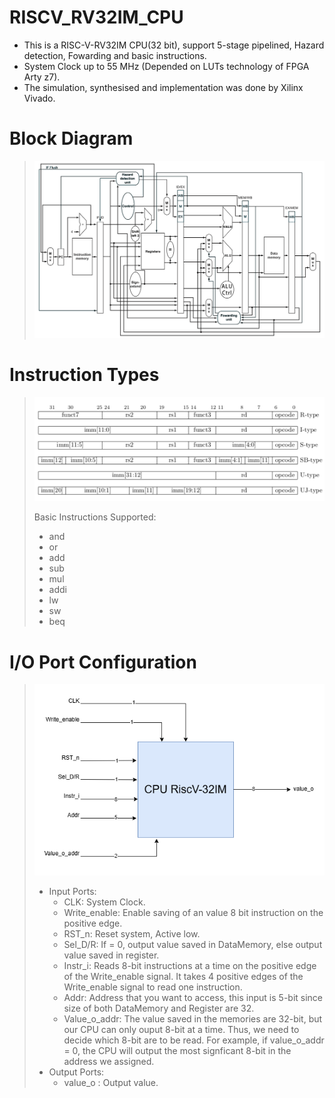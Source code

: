 # RISCV_RV32IM_CPU
* This is a RISC-V-RV32IM CPU(32 bit), support 5-stage pipelined, Hazard detection, Fowarding and basic instructions.
* System Clock up to 55 MHz (Depended on LUTs technology of FPGA Arty z7).
* The simulation, synthesised and implementation was done by Xilinx Vivado.

# Block Diagram
>![alt text](image/block_diagram.png)

# Instruction Types
>![alt text](image/InstructionType.png)
>
>
> Basic Instructions Supported:
> * and
> * or
> * add
> * sub
> * mul
> * addi
> * lw
> * sw
> * beq

# I/O Port Configuration
>![alt text](image/RiscV32IM-IO.png)
> * Input Ports:
>   * CLK: System Clock.
>   * Write_enable: Enable saving of an value 8 bit instruction on the positive edge.
>   * RST_n: Reset system, Active low.
>   * Sel_D/R: If = 0, output value saved in DataMemory, else output value saved in register.
>   * Instr_i: Reads 8-bit instructions at a time on the positive edge of the Write_enable signal. It takes 4 positive edges of the Write_enable signal to read one instruction.
>   * Addr: Address that you want to access, this input is 5-bit since size of both DataMemory and Register are 32.
>   * Value_o_addr: The value saved in the memories are 32-bit, but our CPU can only ouput 8-bit at a time. Thus, we need to decide which 8-bit are to be read. For example, if value_o_addr = 0, the CPU will output the most signficant 8-bit in the address we assigned.
> * Output Ports:
>   * value_o : Output value.